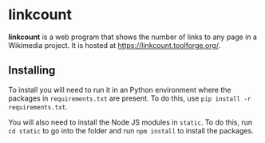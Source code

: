 # linkcount

**linkcount** is a web program that shows the number of links to any page in a Wikimedia project. It is hosted at <https://linkcount.toolforge.org/>.

## Installing

To install you will need to run it in an Python environment where the packages in `requirements.txt` are present. To do this, use `pip install -r requirements.txt`.

You will also need to install the Node JS modules in `static`. To do this, run `cd static` to go into the folder and run `npm install` to install the packages.
